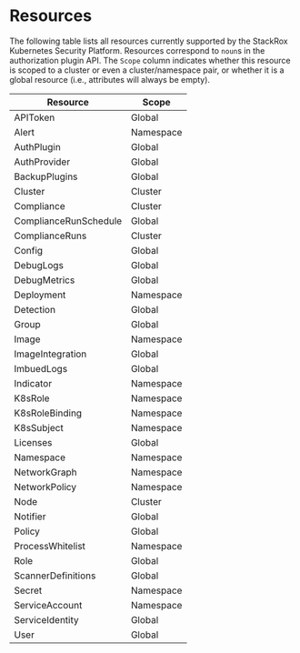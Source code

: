 # Resources

The following table lists all resources currently supported by the
StackRox Kubernetes Security Platform. Resources correspond to `noun`s
in the authorization plugin API. The `Scope` column indicates
whether this resource is scoped to a cluster or even a cluster/namespace
pair, or whether it is a global resource (i.e., attributes will always be empty).

| Resource              | Scope     |
| --------------------- | --------- |
| APIToken              | Global    |
| Alert                 | Namespace |
| AuthPlugin            | Global    |
| AuthProvider          | Global    |
| BackupPlugins         | Global    |
| Cluster               | Cluster   |
| Compliance            | Cluster   |
| ComplianceRunSchedule | Global    |
| ComplianceRuns        | Cluster   |
| Config                | Global    |
| DebugLogs             | Global    |
| DebugMetrics          | Global    |
| Deployment            | Namespace |
| Detection             | Global    |
| Group                 | Global    |
| Image                 | Namespace |
| ImageIntegration      | Global    |
| ImbuedLogs            | Global    |
| Indicator             | Namespace |
| K8sRole               | Namespace |
| K8sRoleBinding        | Namespace |
| K8sSubject            | Namespace |
| Licenses              | Global    |
| Namespace             | Namespace |
| NetworkGraph          | Namespace |
| NetworkPolicy         | Namespace |
| Node                  | Cluster   |
| Notifier              | Global    |
| Policy                | Global    |
| ProcessWhitelist      | Namespace |
| Role                  | Global    |
| ScannerDefinitions    | Global    |
| Secret                | Namespace |
| ServiceAccount        | Namespace |
| ServiceIdentity       | Global    |
| User                  | Global    |
